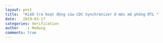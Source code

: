 ```yaml
---
layout: post
title:  "Kiểm tra hoạt động của CDC Synchronizer ở mức mô phỏng RTL "
date:   2019-03-17
categories: Verification
author    : Hedwig
comments: true
---
```

